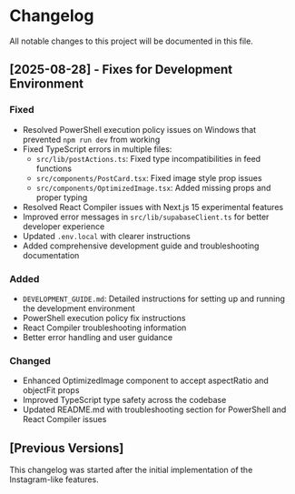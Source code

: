 # Changelog

All notable changes to this project will be documented in this file.

## [2025-08-28] - Fixes for Development Environment

### Fixed
- Resolved PowerShell execution policy issues on Windows that prevented `npm run dev` from working
- Fixed TypeScript errors in multiple files:
  - `src/lib/postActions.ts`: Fixed type incompatibilities in feed functions
  - `src/components/PostCard.tsx`: Fixed image style prop issues
  - `src/components/OptimizedImage.tsx`: Added missing props and proper typing
- Resolved React Compiler issues with Next.js 15 experimental features
- Improved error messages in `src/lib/supabaseClient.ts` for better developer experience
- Updated `.env.local` with clearer instructions
- Added comprehensive development guide and troubleshooting documentation

### Added
- `DEVELOPMENT_GUIDE.md`: Detailed instructions for setting up and running the development environment
- PowerShell execution policy fix instructions
- React Compiler troubleshooting information
- Better error handling and user guidance

### Changed
- Enhanced OptimizedImage component to accept aspectRatio and objectFit props
- Improved TypeScript type safety across the codebase
- Updated README.md with troubleshooting section for PowerShell and React Compiler issues

## [Previous Versions]

This changelog was started after the initial implementation of the Instagram-like features.